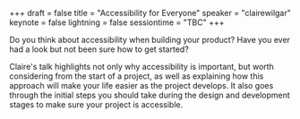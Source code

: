 +++
draft = false
title = "Accessibility for Everyone"
speaker = "clairewilgar"
keynote = false
lightning = false
sessiontime = "TBC"
+++

Do you think about accessibility when building your product? Have you ever had a look but not been sure how to get started?

Claire's talk highlights not only why accessibility is important, but worth considering from the start of a project, as well as explaining how this approach will make your life easier as the project develops. It also goes through the initial steps you should take during the design and development stages to make sure your project is accessible.